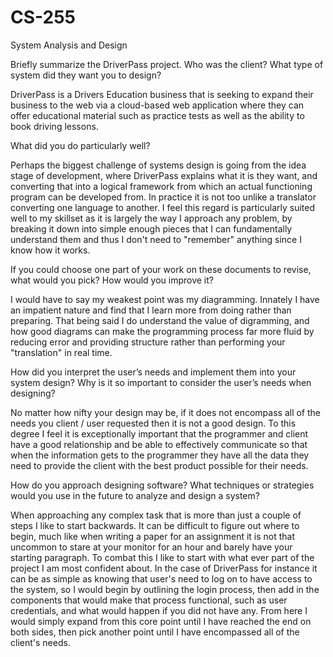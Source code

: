 # CS-255
System Analysis and Design

Briefly summarize the DriverPass project. Who was the client? What type of system did they want you to design?

DriverPass is a Drivers Education business that is seeking to expand their business to the web via a cloud-based web application where they can offer educational material such as practice tests as well as the ability to book driving lessons. 

What did you do particularly well?

Perhaps the biggest challenge of systems design is going from the idea stage of development, where DriverPass explains what it is they want, and converting that into a logical framework from which an actual functioning program can be developed from. In practice it is not too unlike a translator converting one language to another. I feel this regard is particularly suited well to my skillset as it is largely the way I approach any problem, by breaking it down into simple enough pieces that I can fundamentally understand them and thus I don't need to "remember" anything since I know how it works. 

If you could choose one part of your work on these documents to revise, what would you pick? How would you improve it?

I would have to say my weakest point was my diagramming. Innately I have an impatient nature and find that I learn more from doing rather than preparing. That being said I do understand the value of digramming, and how good diagrams can make the programming process far more fluid by reducing error and providing structure rather than performing your "translation" in real time. 

How did you interpret the user’s needs and implement them into your system design? Why is it so important to consider the user’s needs when designing?

No matter how nifty your design may be, if it does not encompass all of the needs you client / user requested then it is not a good design. To this degree I feel it is exceptionally important that the programmer and client have a good relationship and be able to effectively communicate so that when the information gets to the programmer they have all the data they need to provide the client with the best product possible for their needs. 

How do you approach designing software? What techniques or strategies would you use in the future to analyze and design a system?

When approaching any complex task that is more than just a couple of steps I like to start backwards. It can be difficult to figure out where to begin, much like when writing a paper for an assignment it is not that uncommon to stare at your monitor for an hour and barely have your starting paragraph. To combat this I like to start with what ever part of the project I am most confident about. In the case of DriverPass for instance it can be as simple as knowing that user's need to log on to have access to the system, so I would begin by outlining the login process, then add in the components that would make that process functional, such as user credentials, and what would happen if you did not have any. From here I would simply expand from this core point until I have reached the end on both sides, then pick another point until I have encompassed all of the client's needs. 
